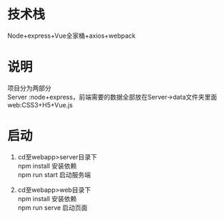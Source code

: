 # 技术栈
Node+express+Vue全家桶+axios+webpack

# 说明
项目分为两部分 <br/>
Server :node+express，前端需要的数据全部放在Server->data文件夹里面<br/>
web:CSS3+H5+Vue.js

# 启动
1. cd至webapp>server目录下 <br>
   npm install  安装依赖 <br/>
   npm run start 启动服务端 <br/>

2. cd至webapp>web目录下 <br/>
   npm install  安装依赖 <br/>
   npm run serve 启动页面 <br/>
